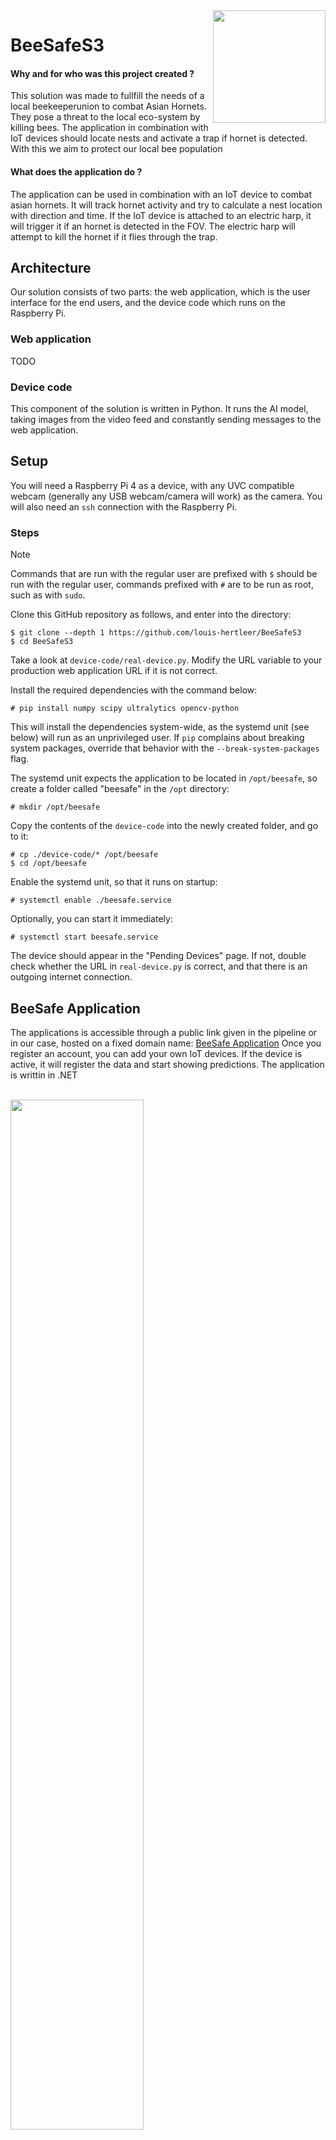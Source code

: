 <img width="180px" align="right" style="float: right;" src="https://github.com/user-attachments/assets/20672e1f-54ca-4860-8527-f84ca6efdf0e">

# BeeSafeS3
#### Why and for who was this project created ?
This solution was made to fullfill the needs of a local beekeeperunion to combat Asian Hornets.
They pose a threat to the local eco-system by killing bees. 
The application in combination with IoT devices should locate nests and activate a trap if hornet is detected.
With this we aim to protect our local bee population

#### What does the application do ?
The application can be used in combination with an IoT device to combat asian hornets.
It will track hornet activity and try to calculate a nest location with direction and time.
If the IoT device is attached to an electric harp, it will trigger it if an hornet is detected in the FOV.
The electric harp will attempt to kill the hornet if it flies through the trap.

## Architecture
Our solution consists of two parts: the web application, which is the user interface for the end users,
and the device code which runs on the Raspberry Pi.

### Web application
TODO

### Device code
This component of the solution is written in Python. It runs the AI model, taking images from the video feed and
constantly sending messages to the web application.

## Setup
You will need a Raspberry Pi 4 as a device, with any UVC compatible webcam (generally any USB webcam/camera will
work) as the camera. You will also need an `ssh` connection with the Raspberry Pi.

### Steps
> [!NOTE]  
> Commands that are run with the regular user are prefixed with `$` should be run with the regular user,
> commands prefixed with `#` are to be run as root, such as with `sudo`.

Clone this GitHub repository as follows, and enter into the directory:
```
$ git clone --depth 1 https://github.com/louis-hertleer/BeeSafeS3
$ cd BeeSafeS3
```
Take a look at `device-code/real-device.py`. Modify the URL variable to your production web application URL
if it is not correct.

Install the required dependencies with the command below:
```
# pip install numpy scipy ultralytics opencv-python
```
This will install the dependencies system-wide, as the systemd unit (see below) will run as an unprivileged user.
If `pip` complains about breaking system packages, override that behavior with the `--break-system-packages` flag.

The systemd unit expects the application to be located in `/opt/beesafe`, so create a folder called "beesafe" in
the `/opt` directory:
```
# mkdir /opt/beesafe
```

Copy the contents of the `device-code` into the newly created folder, and go to it:
```
# cp ./device-code/* /opt/beesafe
$ cd /opt/beesafe
```
Enable the systemd unit, so that it runs on startup:
```
# systemctl enable ./beesafe.service
```

Optionally, you can start it immediately:
```
# systemctl start beesafe.service
```

The device should appear in the "Pending Devices" page. If not, double check whether the URL in `real-device.py` is correct,
and that there is an outgoing internet connection. 

## BeeSafe Application
The applications is accessible through a public link given in the pipeline or in our case, hosted on a fixed domain name: <a href="https://beesafe.space/">BeeSafe Application</a>
Once you register an account, you can add your own IoT devices. 
If the device is active, it will register the data and start showing predictions.
The application is writtin in .NET

<br>
<img width="65%" style="float:center;" src="https://github.com/user-attachments/assets/69d36043-2965-4e62-a2db-bae02db5a066">


The application will ask you to create a first user to get started.
Once created, the application is available:


<img width="65%" style="float:center;" src="https://github.com/user-attachments/assets/3b25e9da-77ce-42ed-8789-73fd737932f1">


If enough data is collected, the application will make a prediction on where the nest could be. This information is accessible to everyone on the homepage:


<img width="65%" style="float:center;" src="https://github.com/user-attachments/assets/1a2ee4dc-64bf-4a90-9dae-aba3c6e77060">


To see your own registered traps, you will need to have an account and register devices:


<img width="65%" style="float:center;" src="https://github.com/user-attachments/assets/e077132a-4cdf-41ed-8545-2e403413072a">

# Nest Calculation Explanation

The nest calculation component of BeeSafeS3 is responsible for processing detection events and predicting the likely location of Asian Hornet nests. This process involves several steps and uses configurable dynamic settings to adjust the behavior of the calculations. Below is an in-depth explanation of how these calculations work.

## Overview

The calculation service processes detection events received from IoT devices. Each detection event contains data such as:
- **Device Location:** The latitude and longitude where the event was recorded.
- **Detection Timing:** The time difference between the first and second detection, which represents the hornet’s flight time.
- **Hornet Direction:** The direction from which the hornet was detected.

Using these data points, the service estimates where a hornet nest might be located by predicting how far and in which direction a hornet may have traveled.

## Dynamic Settings

The service uses several adjustable settings to fine-tune the calculations. These settings are loaded dynamically (from a settings class) and include:

- **Hornet Speed (m/s):**  
  The average speed at which a hornet flies. This value affects the estimated travel distance during the detection period.

- **Correction Factor:**  
  A multiplier that adjusts the calculated travel distance. A higher correction factor increases the estimated distance and vice versa.

- **Geo Threshold (m):**  
  The maximum geographic distance within which two nest estimates are considered overlapping. This threshold is used when clustering individual estimates.

- **Direction Bucket Size (°):**  
  The angular range used to group nest estimates by their direction. Smaller bucket sizes lead to more precise directional grouping.

- **Direction Threshold (°):**  
  The maximum allowed difference in direction (within a bucket) for estimates to be merged. Estimates with a smaller difference in direction are more likely to be part of the same cluster.

- **Overlap Threshold:**  
  The ratio threshold that determines how much the accuracy circles (representing uncertainty) of two estimates must overlap to be merged into a single cluster.

*Note:* The **Reverse Bearing** flag is not dynamic—it is hardcoded. When enabled, it reverses the detected bearing by adding 180° to it.

## Calculation Process

### 1. Data Retrieval & Filtering
- **Retrieval:**  
  The service retrieves existing nest estimates and detection events from the database, including related information such as device details and known hornet data.
- **Filtering:**  
  Detection events are filtered to ensure they are valid. An event is considered valid if:
  - It is associated with a device.
  - It has a known hornet or is marked as a manual event.
  - The time difference between the first and second detection is positive and does not exceed 20 minutes.

### 2. Individual Nest Estimate Calculation
For each valid detection event:
- **Flight Time Calculation:**  
  The service calculates the flight time in seconds.
- **Distance Estimation:**  
  Using the dynamic hornet speed and correction factor, the estimated distance traveled by the hornet is computed.
- **Direction Processing:**  
  The detected hornet direction is converted to radians. If the reverse bearing flag is enabled, the bearing is adjusted by 180°.
- **Location Prediction:**  
  Spherical trigonometry is applied (using concepts similar to the haversine formula) to predict the new latitude and longitude where the hornet nest might be located.
- **Nest Estimate Creation:**  
  A nest estimate is created with the predicted coordinates, an accuracy value based on the estimated distance, and the final adjusted direction.

### 3. Clustering & Refinement
- **Grouping:**  
  Individual estimates are first grouped by device (or hornet). Within each group, they are further bucketed by their direction using the dynamic bucket size.
- **Merging Overlapping Estimates:**  
  Within each direction bucket, overlapping estimates (those that are both geographically close and similar in direction) are merged.  
  - The service uses weighted averages (weighted by the inverse square of the display accuracy) to merge overlapping estimates.
  - The overlap between estimates is quantified by comparing the intersection area of their accuracy circles to the area of the smaller circle. If this overlap ratio exceeds the dynamic overlap threshold, the estimates are merged.

### 4. Final Merging & Persistence
- **Post-Processing:**  
  After initial clustering, clusters that are fully contained within each other are merged further.
- **Output:**  
  The final merged nest estimates are then saved to the database and are available for further processing by the application (e.g., triggering traps).

## Conclusion

This dynamic and configurable approach enables the BeeSafeS3 system to adapt the nest calculation algorithm in real time. By adjusting these parameters, the accuracy of nest predictions can be fine-tuned based on real-world detection data, ultimately helping local beekeepers respond effectively to Asian Hornet threats.



## IoT (Raspberry Pi4)
The Physical device consists of a Raspberry Pi4 connected to a relay to trigger the harp.
It should be connected to Wifi or a mobile connection with a 4G adapter.
A webcam should be connected as well to be able to run the AI model.
Once put in a weather-proof case, it can be used outside

## You Only Look Once (YOLO) - AI hornet detection
To be able to detect the hornets infront of the device, the solution uses a trained YOLO AI model.
The model uses YOLOv11. It runs on the Raspberry Pi and will send data to the application. 

1. Data Collection & Labelling
We began by capturing frames (taking screenshots) from the provided videos to create a dataset for training our object detection model. These frames were then labelled using [Label Studio](https://labelstud.io/guide/), an upen-soruce tool designed for labelling images and videos. 
During this process, we focused solely on labelling Asian Hornets in the frames. Each hornet was marked with a bounding box which indicates the location of the hornet within the image. A class name was also assigned to each labeled object, in this case, “Asian Hornet.” The class name is used to distinguish different objects in the dataset (in our case, it’s just one class—Asian Hornet).
After labeling, we exported both the images and the annotations (labels) using the YOLO format. This format includes the class name and the bounding box coordinates for each Asian Hornet. All images were stored in Google Drive, utilizing premium storage due to the large volume of data.

2. Training with YOLOv11
For model training, we used YOLOv11. Specifically, we trained the model using the YOLOv11n version, which is a lighter, faster variant optimized for smaller-scale datasets.
Training was conducted on Google Colab, a cloud-based platform that provides free access to GPUs, making it easier to train deep learning models.

To facilitate training, we created a data.yaml file, which defines the paths to our training and validation datasets and lists the class names. The dataset from Step 1 was split into two parts:
    - Training Set: The majority of the labeled images used to teach the model.
    - Validation Set: A smaller set of images used to test and validate the model's performance during training.
These datasets were organized into a folder named dataset, where the images and their respective labels were stored.

## Pipeline
The application is being build and provisioned automatically through GitHub Actions
There is comments in the yaml files to explain what each part does.
### Deploying
By building the application into a docker image it will be hosted on Azure.
By adding Azure credentials in the repository secrets, you can make it run on your own azure account.

### SAST
Every pull request being made to main, CodeQL will check the code for vulnerabilities like exposed secrets.
After the sast scan is done, all alerts will show up in the security tab. 

### DAST
After a push made on main, an Owasp scan will run on the hosted application to further test vulnerabilities.
The results of the scan will be published in the issue tab in the repository.
<br>

## Azure Cloud Setup
![BeeSafe Azure Setup](https://github.com/user-attachments/assets/d0382a02-2e80-43f9-a913-5936a761d35e)
